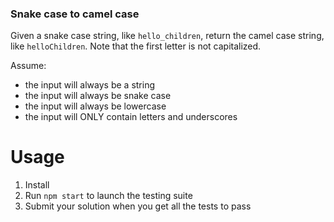 ### Snake case to camel case

Given a snake case string, like `hello_children`, return the camel case string, like `helloChildren`.
Note that the first letter is not capitalized.

Assume: 
- the input will always be a string
- the input will always be snake case
- the input will always be lowercase
- the input will ONLY contain letters and underscores

# Usage

1. Install
2. Run `npm start` to launch the testing suite
3. Submit your solution when you get all the tests to pass
